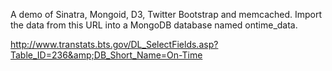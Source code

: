 A demo of Sinatra, Mongoid, D3, Twitter Bootstrap and memcached. Import the data from this URL into a MongoDB database named ontime_data.

http://www.transtats.bts.gov/DL_SelectFields.asp?Table_ID=236&amp;DB_Short_Name=On-Time
